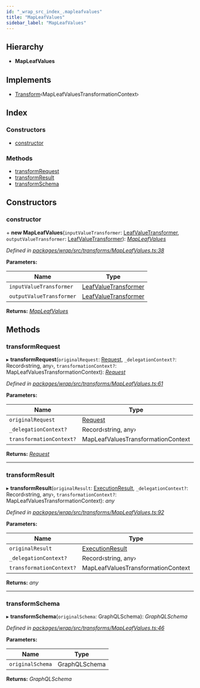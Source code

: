 ```yaml
---
id: "_wrap_src_index_.mapleafvalues"
title: "MapLeafValues"
sidebar_label: "MapLeafValues"
---
```


## Hierarchy

* **MapLeafValues**

## Implements

* [Transform](/docs/api/interfaces/_utils_src_index_.transform)‹MapLeafValuesTransformationContext›

## Index

### Constructors

* [constructor](_wrap_src_index_.mapleafvalues.md#constructor)

### Methods

* [transformRequest](_wrap_src_index_.mapleafvalues.md#transformrequest)
* [transformResult](_wrap_src_index_.mapleafvalues.md#transformresult)
* [transformSchema](_wrap_src_index_.mapleafvalues.md#transformschema)

## Constructors

###  constructor

\+ **new MapLeafValues**(`inputValueTransformer`: [LeafValueTransformer](../modules/_wrap_src_index_.md#leafvaluetransformer), `outputValueTransformer`: [LeafValueTransformer](../modules/_wrap_src_index_.md#leafvaluetransformer)): *[MapLeafValues](_wrap_src_index_.mapleafvalues)*

*Defined in [packages/wrap/src/transforms/MapLeafValues.ts:38](https://github.com/ardatan/graphql-tools/blob/master/packages/wrap/src/transforms/MapLeafValues.ts#L38)*

**Parameters:**

Name | Type |
------ | ------ |
`inputValueTransformer` | [LeafValueTransformer](../modules/_wrap_src_index_.md#leafvaluetransformer) |
`outputValueTransformer` | [LeafValueTransformer](../modules/_wrap_src_index_.md#leafvaluetransformer) |

**Returns:** *[MapLeafValues](_wrap_src_index_.mapleafvalues)*

## Methods

###  transformRequest

▸ **transformRequest**(`originalRequest`: [Request](/docs/api/interfaces/_utils_src_index_.request), `_delegationContext?`: Record‹string, any›, `transformationContext?`: MapLeafValuesTransformationContext): *[Request](/docs/api/interfaces/_utils_src_index_.request)*

*Defined in [packages/wrap/src/transforms/MapLeafValues.ts:61](https://github.com/ardatan/graphql-tools/blob/master/packages/wrap/src/transforms/MapLeafValues.ts#L61)*

**Parameters:**

Name | Type |
------ | ------ |
`originalRequest` | [Request](/docs/api/interfaces/_utils_src_index_.request) |
`_delegationContext?` | Record‹string, any› |
`transformationContext?` | MapLeafValuesTransformationContext |

**Returns:** *[Request](/docs/api/interfaces/_utils_src_index_.request)*

___

###  transformResult

▸ **transformResult**(`originalResult`: [ExecutionResult](/docs/api/interfaces/_utils_src_index_.executionresult), `_delegationContext?`: Record‹string, any›, `transformationContext?`: MapLeafValuesTransformationContext): *any*

*Defined in [packages/wrap/src/transforms/MapLeafValues.ts:92](https://github.com/ardatan/graphql-tools/blob/master/packages/wrap/src/transforms/MapLeafValues.ts#L92)*

**Parameters:**

Name | Type |
------ | ------ |
`originalResult` | [ExecutionResult](/docs/api/interfaces/_utils_src_index_.executionresult) |
`_delegationContext?` | Record‹string, any› |
`transformationContext?` | MapLeafValuesTransformationContext |

**Returns:** *any*

___

###  transformSchema

▸ **transformSchema**(`originalSchema`: GraphQLSchema): *GraphQLSchema*

*Defined in [packages/wrap/src/transforms/MapLeafValues.ts:46](https://github.com/ardatan/graphql-tools/blob/master/packages/wrap/src/transforms/MapLeafValues.ts#L46)*

**Parameters:**

Name | Type |
------ | ------ |
`originalSchema` | GraphQLSchema |

**Returns:** *GraphQLSchema*
